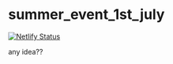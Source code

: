 # summer_event_1st_july
[![Netlify Status](https://api.netlify.com/api/v1/badges/484717d7-cc9a-40f4-805d-b413f36fa1f5/deploy-status)](https://project-summer-2.netlify.app)

any idea??
